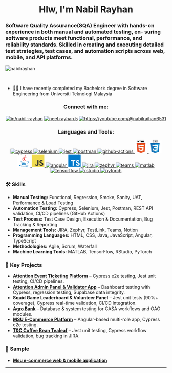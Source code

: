 <h1 align="center">Hlw, I'm Nabil Rayhan</h1>
<h3>Software Quality Assurance(SQA) Engineer with hands-on experience in both manual and automated testing, en-
suring software products meet functional, performance, and reliability standards. Skilled in creating and executing
detailed test strategies, test cases, and automation scripts across web, mobile, and API platforms. </h3>




<p align="left"> <img src="https://komarev.com/ghpvc/?username=nabilrayhan&label=Profile%20views&color=0e75b6&style=flat" alt="nabilrayhan" /> </p>

<p align="left"> <a href="https://twitter.com/" target="blank"><img src="https://img.shields.io/twitter/follow/?logo=twitter&style=for-the-badge" alt="" /></a> </p>

- 👨‍💻 I have recently completed my Bachelor’s degree in Software Engineering from Universiti Teknologi Malaysia

<h3 align="center">Connect with me:</h3>
<p align="center">
<a href="https://linkedin.com/in/in/nabil-rayhan" target="blank"><img align="center" src="https://raw.githubusercontent.com/rahuldkjain/github-profile-readme-generator/master/src/images/icons/Social/linked-in-alt.svg" alt="in/nabil-rayhan" height="30" width="40" /></a>
<a href="https://fb.com/neel.rayhan.5" target="blank"><img align="center" src="https://raw.githubusercontent.com/rahuldkjain/github-profile-readme-generator/master/src/images/icons/Social/facebook.svg" alt="neel.rayhan.5" height="30" width="40" /></a>
<a href="https://www.youtube.com/c/https://youtube.com/@nabilraihan6531" target="blank"><img align="center" src="https://raw.githubusercontent.com/rahuldkjain/github-profile-readme-generator/master/src/images/icons/Social/youtube.svg" alt="https://youtube.com/@nabilraihan6531" height="30" width="40" /></a>
</p>

<h3 align="center">Languages and Tools:</h3>
<p align="center"> 
 
  <!-- Manual & Automation Testing -->
   <a href="https://www.cypress.io" target="_blank" rel="noreferrer"> 
  <img src="https://raw.githubusercontent.com/simple-icons/simple-icons/develop/icons/cypress.svg" alt="cypress" width="40" height="40"/> 
</a>
  <a href="https://www.selenium.dev" target="_blank" rel="noreferrer"> 
    <img src="https://raw.githubusercontent.com/detain/svg-logos/780f25886640cef088af994181646db2f6b1a3f8/svg/selenium-logo.svg" alt="selenium" width="40" height="40"/> 
  </a> 
 
  <a href="https://jestjs.io/" target="_blank" rel="noreferrer"> 
    <img src="https://www.vectorlogo.zone/logos/jestjsio/jestjsio-icon.svg" alt="jest" width="40" height="40"/> 
  </a> 
  <a href="https://www.postman.com/" target="_blank" rel="noreferrer"> 
    <img src="https://www.vectorlogo.zone/logos/getpostman/getpostman-icon.svg" alt="postman" width="40" height="40"/> 
  </a> 
  <a href="https://docs.github.com/en/actions" target="_blank" rel="noreferrer"> 
    <img src="https://avatars.githubusercontent.com/u/44036562?s=200&v=4" alt="github-actions" width="40" height="40"/> 
  </a>

  <!-- Programming Languages -->
  <a href="https://www.w3.org/html/" target="_blank" rel="noreferrer"> 
    <img src="https://raw.githubusercontent.com/devicons/devicon/master/icons/html5/html5-original-wordmark.svg" alt="html5" width="40" height="40"/> 
  </a>
  <a href="https://www.w3schools.com/css/" target="_blank" rel="noreferrer"> 
    <img src="https://raw.githubusercontent.com/devicons/devicon/master/icons/css3/css3-original-wordmark.svg" alt="css3" width="40" height="40"/> 
  </a> 
  <a href="https://www.java.com" target="_blank" rel="noreferrer"> 
    <img src="https://raw.githubusercontent.com/devicons/devicon/master/icons/java/java-original.svg" alt="java" width="40" height="40"/> 
  </a> 
  <a href="https://developer.mozilla.org/en-US/docs/Web/JavaScript" target="_blank" rel="noreferrer"> 
    <img src="https://raw.githubusercontent.com/devicons/devicon/master/icons/javascript/javascript-original.svg" alt="javascript" width="40" height="40"/> 
  </a>
  <a href="https://angular.io/" target="_blank" rel="noreferrer"> 
    <img src="https://angular.io/assets/images/logos/angular/angular.svg" alt="angular" width="40" height="40"/> 
  </a>
  <a href="https://www.typescriptlang.org/" target="_blank" rel="noreferrer"> 
    <img src="https://raw.githubusercontent.com/devicons/devicon/master/icons/typescript/typescript-original.svg" alt="typescript" width="40" height="40"/> 
  </a>

  <!-- Test Management / Tools -->
  <a href="https://www.atlassian.com/software/jira" target="_blank" rel="noreferrer"> 
    <img src="https://cdn.worldvectorlogo.com/logos/jira-1.svg" alt="jira" width="40" height="40"/> 
  </a>
  <a href="https://marketplace.atlassian.com/apps/1014680/zephyr-scale-test-management-for-jira" target="_blank" rel="noreferrer"> 
  <img src="https://avatars.githubusercontent.com/u/42267715?s=200&v=4" alt="zephyr" width="40" height="40"/> 
</a>
 
  <a href="https://www.microsoft.com/en/microsoft-teams/group-chat-software" target="_blank" rel="noreferrer"> 
    <img src="https://cdn.worldvectorlogo.com/logos/microsoft-teams-1.svg" alt="teams" width="40" height="40"/> 
  </a>


  <!-- Machine Learning Tools -->
  <a href="https://www.mathworks.com/products/matlab.html" target="_blank" rel="noreferrer"> 
    <img src="https://upload.wikimedia.org/wikipedia/commons/2/21/Matlab_Logo.png" alt="matlab" width="40" height="40"/> 
  </a>
  <a href="https://www.tensorflow.org/" target="_blank" rel="noreferrer"> 
    <img src="https://www.vectorlogo.zone/logos/tensorflow/tensorflow-icon.svg" alt="tensorflow" width="40" height="40"/> 
  </a>
  <a href="https://posit.co/download/rstudio-desktop/" target="_blank" rel="noreferrer"> 
    <img src="https://upload.wikimedia.org/wikipedia/commons/1/1b/R_logo.svg" alt="rstudio" width="40" height="40"/> 
  </a>
  <a href="https://pytorch.org/" target="_blank" rel="noreferrer"> 
    <img src="https://www.vectorlogo.zone/logos/pytorch/pytorch-icon.svg" alt="pytorch" width="40" height="40"/> 
  </a>
</p>


### 🛠️ Skills  

- **Manual Testing:** Functional, Regression, Smoke, Sanity, UAT, Performance & Load Testing  
- **Automation Testing:** Cypress, Selenium, Jest, Postman, REST API validation, CI/CD pipelines (GitHub Actions)  
- **Test Process:** Test Case Design, Execution & Documentation, Bug Tracking & Reporting  
- **Management Tools:** JIRA, Zephyr, TestLink, Teams, Notion  
- **Programming Languages:** HTML, CSS, Java, JavaScript, Angular, TypeScript  
- **Methodologies:** Agile, Scrum, Waterfall  
- **Machine Learning Tools:** MATLAB, TensorFlow, RStudio, PyTorch  




### 🚀 Key Projects  

- **[Attention Event Ticketing Platform](https://www.theattention.network/event)** – Cypress e2e testing, Jest unit testing, CI/CD pipelines.  
- **[Attention Admin Panel & Validator App](https://admin.theattention.network/auth/login)** – Dashboard testing with Cypress, regression testing, Supabase data integrity.  
- **Squid Game Leaderboard & Volunteer Panel** – Jest unit tests (90%+ coverage), Cypress real-time validation, CI/CD integration.  
- **[Agro Bank](https://eagro.com.my/agrobank/index.php)** – Database & system testing for CASA workflows and OAO modules.  
- **[MSU E-Commerce Platform](https://www.msu.edu.my/)** – Angular-based multi-role app, Cypress e2e testing.  
- **[T&C Coffee Bean Tealeaf](https://www.coffeebean.com.my/)** – Jest unit testing, Cypress workflow validation, bug tracking in JIRA.  




### 🚀 Sample  

- **[Msu e-commerce web & mobile application ](https://drive.google.com/drive/folders/1II7GxcMN6thLYcMO8tA6hzbyJEfAirnW?usp=sharing)** 
---

